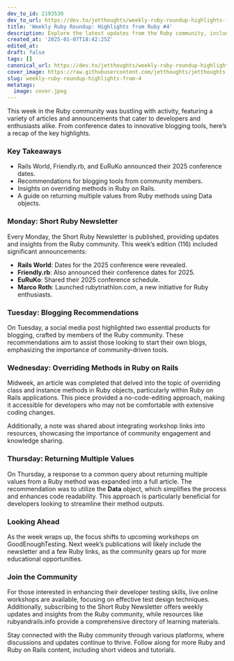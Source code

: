 ```yaml
---
dev_to_id: 2193530
dev_to_url: https://dev.to/jetthoughts/weekly-ruby-roundup-highlights-from-ruby-4-1435
title: 'Weekly Ruby Roundup: Highlights from Ruby #4'
description: Explore the latest updates from the Ruby community, including conference announcements, blogging tools, and programming insights in this week's Ruby roundup.
created_at: '2025-01-07T18:42:25Z'
edited_at:
draft: false
tags: []
canonical_url: https://dev.to/jetthoughts/weekly-ruby-roundup-highlights-from-ruby-4-1435
cover_image: https://raw.githubusercontent.com/jetthoughts/jetthoughts.github.io/master/content/blog/weekly-ruby-roundup-highlights-from-4/cover.jpeg
slug: weekly-ruby-roundup-highlights-from-4
metatags:
  image: cover.jpeg
---
```

This week in the Ruby community was bustling with activity, featuring a variety of articles and announcements that cater to developers and enthusiasts alike. From conference dates to innovative blogging tools, here’s a recap of the key highlights.

### Key Takeaways

*   Rails World, Friendly.rb, and EuRuKo announced their 2025 conference dates.
*   Recommendations for blogging tools from community members.
*   Insights on overriding methods in Ruby on Rails.
*   A guide on returning multiple values from Ruby methods using Data objects.

### Monday: Short Ruby Newsletter

Every Monday, the Short Ruby Newsletter is published, providing updates and insights from the Ruby community. This week’s edition (116) included significant announcements:

*   **Rails World**: Dates for the 2025 conference were revealed.
*   **Friendly.rb**: Also announced their conference dates for 2025.
*   **EuRuKo**: Shared their 2025 conference schedule.
*   **Marco Roth**: Launched rubytriathlon.com, a new initiative for Ruby enthusiasts.

### Tuesday: Blogging Recommendations

On Tuesday, a social media post highlighted two essential products for blogging, crafted by members of the Ruby community. These recommendations aim to assist those looking to start their own blogs, emphasizing the importance of community-driven tools.

### Wednesday: Overriding Methods in Ruby on Rails

Midweek, an article was completed that delved into the topic of overriding class and instance methods in Ruby objects, particularly within Ruby on Rails applications. This piece provided a no-code-editing approach, making it accessible for developers who may not be comfortable with extensive coding changes.

Additionally, a note was shared about integrating workshop links into resources, showcasing the importance of community engagement and knowledge sharing.

### Thursday: Returning Multiple Values

On Thursday, a response to a common query about returning multiple values from a Ruby method was expanded into a full article. The recommendation was to utilize the **Data** object, which simplifies the process and enhances code readability. This approach is particularly beneficial for developers looking to streamline their method outputs.

### Looking Ahead

As the week wraps up, the focus shifts to upcoming workshops on GoodEnoughTesting. Next week’s publications will likely include the newsletter and a few Ruby links, as the community gears up for more educational opportunities.

### Join the Community

For those interested in enhancing their developer testing skills, live online workshops are available, focusing on effective test design techniques. Additionally, subscribing to the Short Ruby Newsletter offers weekly updates and insights from the Ruby community, while resources like rubyandrails.info provide a comprehensive directory of learning materials.

Stay connected with the Ruby community through various platforms, where discussions and updates continue to thrive. Follow along for more Ruby and Ruby on Rails content, including short videos and tutorials.